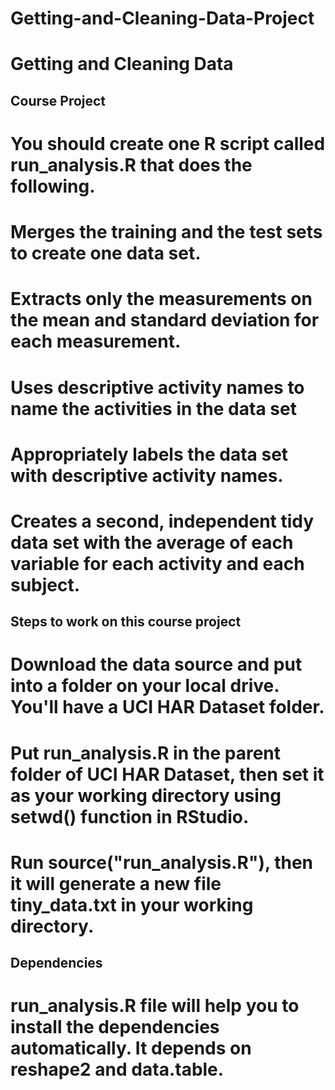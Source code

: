 # Getting-and-Cleaning-Data-Project
# Getting and Cleaning Data
## Course Project
# You should create one R script called run_analysis.R that does the following.

# Merges the training and the test sets to create one data set.
# Extracts only the measurements on the mean and standard deviation for each measurement.
# Uses descriptive activity names to name the activities in the data set
# Appropriately labels the data set with descriptive activity names.
# Creates a second, independent tidy data set with the average of each variable for each activity and each subject.
## Steps to work on this course project
# Download the data source and put into a folder on your local drive. You'll have a UCI HAR Dataset folder.
# Put run_analysis.R in the parent folder of UCI HAR Dataset, then set it as your working directory using setwd() function in RStudio.
# Run source("run_analysis.R"), then it will generate a new file tiny_data.txt in your working directory.
## Dependencies
# run_analysis.R file will help you to install the dependencies automatically. It depends on reshape2 and data.table.
